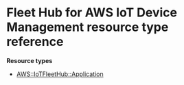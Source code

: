 # Fleet Hub for AWS IoT Device Management resource type reference<a name="AWS_IoTFleetHub"></a>

**Resource types**

- [AWS::IoTFleetHub::Application](aws-resource-iotfleethub-application.md)
